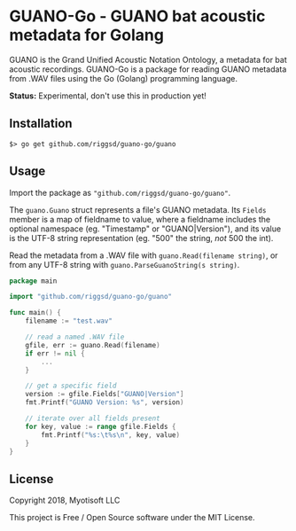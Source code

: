 # GUANO-Go - GUANO bat acoustic metadata for Golang

GUANO is the Grand Unified Acoustic Notation Ontology, a metadata for bat
acoustic recordings. GUANO-Go is a package for reading GUANO metadata
from .WAV files using the Go (Golang) programming language.

**Status:** Experimental, don't use this in production yet!


## Installation

`$> go get github.com/riggsd/guano-go/guano`


## Usage

Import the package as `"github.com/riggsd/guano-go/guano"`.

The `guano.Guano` struct represents a file's GUANO metadata. Its `Fields`
member is a map of fieldname to value, where a fieldname includes the
optional namespace (eg. "Timestamp" or "GUANO|Version"), and its value is
the UTF-8 string representation (eg. "500" the string, *not* 500 the int).

Read the metadata from a .WAV file with `guano.Read(filename string)`, or
from any UTF-8 string with `guano.ParseGuanoString(s string)`.

```go
package main

import "github.com/riggsd/guano-go/guano"

func main() {
    filename := "test.wav"

    // read a named .WAV file
    gfile, err := guano.Read(filename)
    if err != nil {
        ...
    }

    // get a specific field
    version := gfile.Fields["GUANO|Version"]
    fmt.Printf("GUANO Version: %s", version)

    // iterate over all fields present
    for key, value := range gfile.Fields {
        fmt.Printf("%s:\t%s\n", key, value)
    }
}
```

## License

Copyright 2018, Myotisoft LLC

This project is Free / Open Source software under the MIT License.
